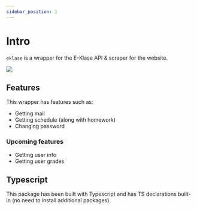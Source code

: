 ```yaml
---
sidebar_position: 1
---
```


# Intro

`eklase` is a wrapper for the E-Klase API & scraper for the website.

![](https://img.shields.io/npm/types/eklase)

## Features
This wrapper has features such as:
* Getting mail
* Getting schedule (along with homework)
* Changing password

### Upcoming features
* Getting user info
* Getting user grades



## Typescript

This package has been built with Typescript and has TS declarations built-in (no need to install additional packages).